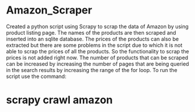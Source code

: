 # Amazon_Scraper

Created a python script using Scrapy to scrap the data of Amazon by using product listing page. 
The names of the products are then scraped and inserted into an sqlite database. The prices of the products can also be extracted but there are some problems in the script due to which it is not able to scrap the prices of all the products. So the functionality to scrap the prices is not added right now.
The number of products that can be scraped can be increased by increasing the number of pages that are being queried in the search results by increasing the range of the for loop.
To run the script use the command:
# scrapy crawl amazon
